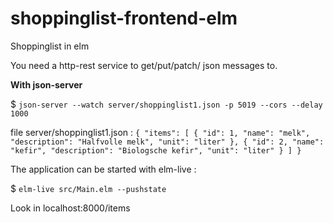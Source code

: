# shoppinglist-frontend-elm
Shoppinglist in elm

You need a http-rest service to get/put/patch/ json messages to.

**With json-server**

$ `json-server --watch server/shoppinglist1.json -p 5019 --cors --delay 1000`

file server/shoppinglist1.json :
`{
  "items": [
    {
      "id": 1,
      "name": "melk",
      "description": "Halfvolle melk",
      "unit": "liter"
    },
    {
      "id": 2,
      "name": "kefir",
      "description": "Biologsche kefir",
      "unit": "liter"
    }
  ]
}` 

The application can be started with elm-live :

$ `elm-live src/Main.elm --pushstate`

Look in localhost:8000/items
